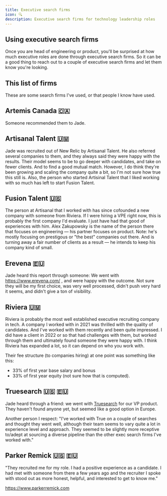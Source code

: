 ```yaml
---
title: Executive search firms
icon: 🔍
description: Executive search firms for technology leadership roles
---
```


## Using executive search firms

Once you are head of engineering or product, you'll be surprised at how much executive roles are done through executive search firms. So it can be a good thing to reach out to a couple of executive search firms and let them know you're looking.

## This list of firms

These are some search firms I've used, or that people I know have used.

## Artemis Canada 🇨🇦

Someone recommended them to Jade.

## Artisanal Talent 🇺🇲

Jade was recruited out of New Relic by Artisanal Talent. He also referred several companies to them, and they always said they were happy with the results. Their model seems to be to go deeper with candidates, and take on fewer clients. And to find a good mutual match. However, I do think they're been growing and scaling the company quite a bit, so I'm not sure how true this still is. Also, the person who started Artisinal Talent that I liked working with so much has left to start Fusion Talent. 

## Fusion Talent **🇺🇸**

The person at Artisanal that I worked with has since cofounded a new company with someone from Riviera. If I were hiring a VPE right now, this is probably the first company I'd evaluate. I just have had that good of experiences with him. Alex Zakupowsky is the name of the person there that focuses on engineering — his partner focuses on product. Note: he's mostly focusing on prestigous or "the best" companies out there. And is turning away a fair number of clients as a result — he intends to keep his company kind of small.

## Erevena 🇪🇺

Jade heard this report through someone: We went with https://www.erevena.com/ , and were happy with the outcome. Not sure they will be my first choice, was very well processed, didn't push very hard it seems, and didn't give a ton of visibility.

## Riviera 🇺🇲

Riviera is probably the most well established executive recruiting company in tech. A company I worked with in 2021 was thrilled with the quality of candidates. And I've worked with them recently and been quite impressed. I did have a client in 2022 or so that had challenges with them, but worked through them and ultimately found someone they were happy with. I think Riviera has expanded a lot, so it can depend on who you work with. 

Their fee structure (to companies hiring) at one point was something like this:

* 33% of first year base salary and bonus
* 33% of first year equity (not sure how that is computed).

## Truesearch 🇺🇸 🇪🇺

Jade heard through a friend: we went with [Truesearch](https://trueplatform.com/) for our VP product. They haven't found anyone yet, but seemed like a good option in Europe.

Another person I respect: "I've worked with True on a couple of searches and thought they went well, although their team seems to vary quite a lot in experience level and approach. They seemed to be slightly more receptive to/adept at sourcing a diverse pipeline than the other exec search firms I've worked with."

## Parker Remick 🇺🇸 🇪🇺

"They recruited me for my role. I had a positive experience as a candidate. I had met with someone from there a few years ago and the recruiter I spoke with stood out as more honest, helpful, and interested to get to know me."

https://www.parkerremick.com

